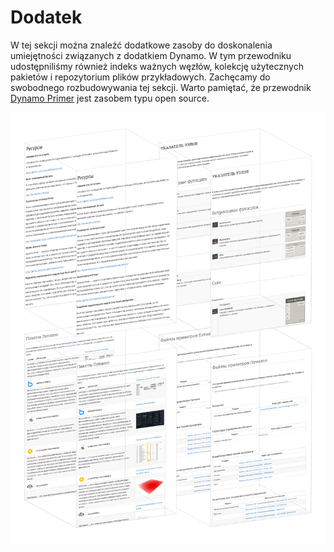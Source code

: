 # Dodatek

W tej sekcji można znaleźć dodatkowe zasoby do doskonalenia umiejętności związanych z dodatkiem Dynamo. W tym przewodniku udostępniliśmy również indeks ważnych węzłów, kolekcję użytecznych pakietów i repozytorium plików przykładowych. Zachęcamy do swobodnego rozbudowywania tej sekcji. Warto pamiętać, że przewodnik [Dynamo Primer](https://github.com/DynamoDS/DynamoPrimer) jest zasobem typu open source.

 

![](./images/a-cover.png)
